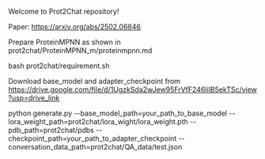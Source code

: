 Welcome to Prot2Chat repository!

Paper: https://arxiv.org/abs/2502.06846

Prepare ProteinMPNN as shown in prot2chat/ProteinMPNN_m/proteinmpnn.md

bash prot2chat/requirement.sh

Download base_model and adapter_checkpoint from  https://drive.google.com/file/d/1UgzkSda2wJew95FrVfF246IilB5ekTSc/view?usp=drive_link 

python generate.py  --base_model_path=your_path_to_base_model --lora_weight_path=prot2chat/lora_wight/lora_weight.pth --pdb_path=prot2chat/pdbs --checkpoint_path=your_path_to_adapter_checkpoint --conversation_data_path=prot2chat/QA_data/test.json
